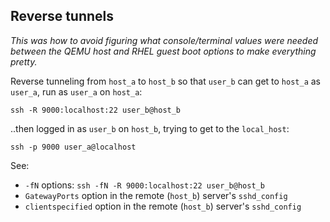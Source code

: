 ## Reverse tunnels

*This was how to avoid figuring what console/terminal values were needed
between the QEMU host and RHEL guest boot options to make everything pretty.*

Reverse tunneling from `host_a` to `host_b` so that `user_b` can get to
`host_a` as `user_a`, run as `user_a` on `host_a`: 
```
ssh -R 9000:localhost:22 user_b@host_b
```

..then logged in as `user_b` on `host_b`, trying to get to the `local_host`:
```
ssh -p 9000 user_a@localhost
```

See:

* `-fN` options: `ssh -fN -R 9000:localhost:22 user_b@host_b`
* `GatewayPorts` option in the remote (`host_b`) server's `sshd_config`
* `clientspecified` option in the remote (`host_b`) server's `sshd_config`
